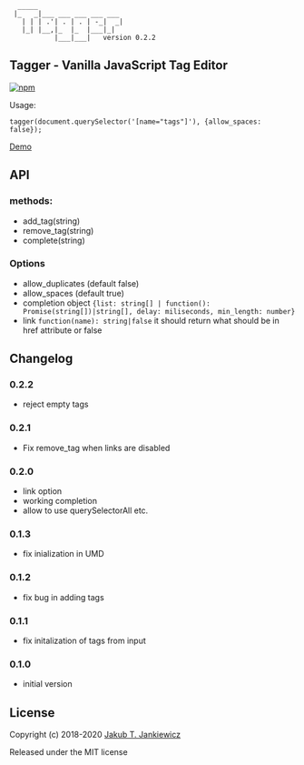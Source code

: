 ```
  _____
 |_   _|___ ___ ___ ___ ___
   | | | .'| . | . | -_|  _|
   |_| |__,|_  |_  |___|_|
           |___|___|   version 0.2.2
```
## Tagger - Vanilla JavaScript Tag Editor

[![npm](https://img.shields.io/badge/npm-0.2.1-blue.svg)](https://www.npmjs.com/package/@jcubic/tagger)

Usage:

```
tagger(document.querySelector('[name="tags"]'), {allow_spaces: false});
```

[Demo](https://codepen.io/jcubic/pen/YbYpqO)

## API

### methods:

* add_tag(string)
* remove_tag(string)
* complete(string)

### Options
* allow_duplicates (default false)
* allow_spaces (default true)
* completion object `{list: string[] | function(): Promise(string[])|string[], delay: miliseconds, min_length: number}`
* link `function(name): string|false` it should return what should be in href attribute or false


## Changelog
### 0.2.2
* reject empty tags
### 0.2.1
* Fix remove_tag when links are disabled
### 0.2.0
* link option
* working completion
* allow to use querySelectorAll etc.
### 0.1.3
* fix inialization in UMD
### 0.1.2
* fix bug in adding tags
### 0.1.1
* fix initalization of tags from input
### 0.1.0
* initial version

## License

Copyright (c) 2018-2020 [Jakub T. Jankiewicz](https://jcubic.pl/me)

Released under the MIT license
